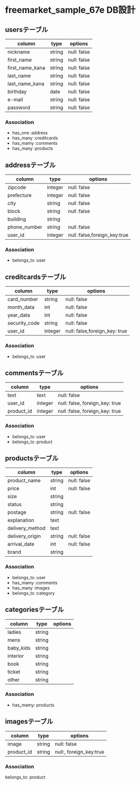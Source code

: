 # freemarket_sample_67e DB設計

## usersテーブル

|column|type|options|
|------|----|-------|
|nickname|string|null: false|
|first_name|string|null: false|
|first_name_kana|string|null: false|
|last_name|string|null: false|
|last_name_kana|string|null: false|
|birthday|date|null: false|
|e-mail|string|null: false|
|password|string|null: false|

### Association
- has_one :address
- has_many :creditcards
- has_mamy :comments
- has_many :products


## addressテーブル
|column|type|options|
|------|----|-------|
|zipcode|integer|null: false|
|prefecture|integer|null: false|
|city|string|null :false|
|block|string|null :false|
|building|string||
|phone_number|string|null :false|
|user_id|integer|null :false,foreign_key:true|

### Association
- belongs_to :user


## creditcardsテーブル
|column|type|options|
|------|----|-------|
|card_number|string|null: false|
|month_data|int|null: false|
|year_data|int|null: false|
|security_code|string|null: false|
|user_id|integer|null: false,foreign_key: true|

### Association
- belongs_to :user


## commentsテーブル
|column|type|options|
|------|----|-------|
|text|text|null: false|
|user_id|integer|null: false, foreign_key: true|
|product_id|integer|null :false, foreign_key: true|

### Association
- belongs_to :user
- belongs_to :product


## productsテーブル
|column|type|options|
|------|----|-------|
|product_name|string|null: false|
|price|int|null: false|
|size|string||
|status|string||
|postage|string|null: false|
|explanation|text||
|delivery_method|text||
|delivery_origin|string|null: false|
|arrival_date|int|null: false|
|brand|string||

### Association
- belongs_to :user
- has_mamy :comments
- has_many :images
- belongs_to :category


## categoriesテーブル
|column|type|options|
|------|----|-------|
|ladies|string||
|mens|string||
|baby_kids|string||
|interior|string||
|book|string||
|ticket|string||
|other|string||

### Association
- has_mamy: products


## imagesテーブル
|column|type|options|
|------|----|-------|
|image|string|null: false|
|product_id|string|null:, foreign_key:true|

### Association
belongs_to: product